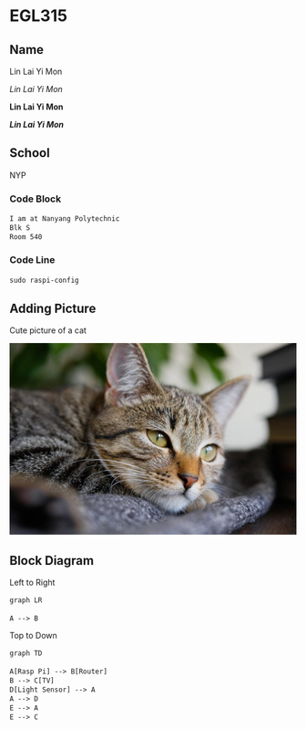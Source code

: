 # EGL315

## Name
Lin Lai Yi Mon

*Lin Lai Yi Mon*

**Lin Lai Yi Mon**

***Lin Lai Yi Mon***

## School
NYP

### Code Block
```
I am at Nanyang Polytechnic
Blk S
Room 540
```

### Code Line
`sudo raspi-config`

## Adding Picture

Cute picture of a cat

![Alt text](images/cat.jpg)

## Block Diagram

Left to Right
```mermaid
graph LR

A --> B
```
Top to Down
```mermaid
graph TD

A[Rasp Pi] --> B[Router]
B --> C[TV]
D[Light Sensor] --> A
A --> D
E --> A
E --> C
```